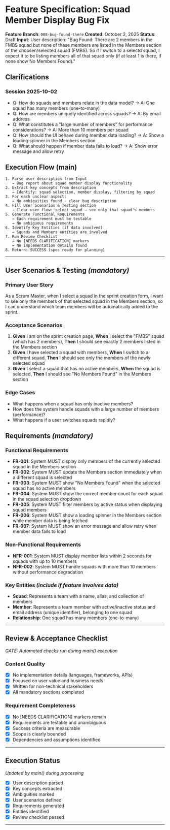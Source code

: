 # Feature Specification: Squad Member Display Bug Fix

**Feature Branch**: `008-bug-found-there`
**Created**: October 2, 2025
**Status**: Draft
**Input**: User description: "Bug Found: There are 2 members in the FMBS squad but none of these members are listed in the Members section of the choosen/selected squad (FMBS). So if I switch to a selectd squad, I expect it to be listing members all of that squad only (if at least 1 is there, if none show No Members Found)."

## Clarifications
### Session 2025-10-02
- Q: How do squads and members relate in the data model? → A: One squad has many members (one-to-many)
- Q: How are members uniquely identified across squads? → A: By email address
- Q: What constitutes a "large number of members" for performance considerations? → A: More than 10 members per squad
- Q: How should the UI behave during member data loading? → A: Show a loading spinner in the Members section
- Q: What should happen if member data fails to load? → A: Show error message and allow retry

## Execution Flow (main)
```
1. Parse user description from Input
   → Bug report about squad member display functionality
2. Extract key concepts from description
   → Identify: squad selection, member display, filtering by squad
3. For each unclear aspect:
   → No ambiguities found - clear bug description
4. Fill User Scenarios & Testing section
   → Clear user flow: select squad → see only that squad's members
5. Generate Functional Requirements
   → Each requirement must be testable
   → No ambiguous requirements
6. Identify Key Entities (if data involved)
   → Squads and Members entities are involved
7. Run Review Checklist
   → No [NEEDS CLARIFICATION] markers
   → No implementation details found
8. Return: SUCCESS (spec ready for planning)
```

---

## User Scenarios & Testing *(mandatory)*

### Primary User Story
As a Scrum Master, when I select a squad in the sprint creation form, I want to see only the members of that selected squad in the Members section, so I can understand which team members will be automatically added to the sprint.

### Acceptance Scenarios
1. **Given** I am on the sprint creation page, **When** I select the "FMBS" squad (which has 2 members), **Then** I should see exactly 2 members listed in the Members section
2. **Given** I have selected a squad with members, **When** I switch to a different squad, **Then** I should see only the members of the newly selected squad
3. **Given** I select a squad that has no active members, **When** the squad is selected, **Then** I should see "No Members Found" in the Members section

### Edge Cases
- What happens when a squad has only inactive members?
- How does the system handle squads with a large number of members (performance)?
- What happens if a user switches squads rapidly?

## Requirements *(mandatory)*

### Functional Requirements
- **FR-001**: System MUST display only members of the currently selected squad in the Members section
- **FR-002**: System MUST update the Members section immediately when a different squad is selected
- **FR-003**: System MUST show "No Members Found" when the selected squad has no active members
- **FR-004**: System MUST show the correct member count for each squad in the squad selection dropdown
- **FR-005**: System MUST filter members by active status when displaying squad members
- **FR-006**: System MUST show a loading spinner in the Members section while member data is being fetched
- **FR-007**: System MUST show an error message and allow retry when member data fails to load

### Non-Functional Requirements
- **NFR-001**: System MUST display member lists within 2 seconds for squads with up to 10 members
- **NFR-002**: System MUST handle squads with more than 10 members without performance degradation

### Key Entities *(include if feature involves data)*
- **Squad**: Represents a team with a name, alias, and collection of members
- **Member**: Represents a team member with active/inactive status and email address (unique identifier), belonging to one squad
- **Relationship**: One squad has many members (one-to-many)

---

## Review & Acceptance Checklist
*GATE: Automated checks run during main() execution*

### Content Quality
- [x] No implementation details (languages, frameworks, APIs)
- [x] Focused on user value and business needs
- [x] Written for non-technical stakeholders
- [x] All mandatory sections completed

### Requirement Completeness
- [x] No [NEEDS CLARIFICATION] markers remain
- [x] Requirements are testable and unambiguous
- [x] Success criteria are measurable
- [x] Scope is clearly bounded
- [x] Dependencies and assumptions identified

---

## Execution Status
*Updated by main() during processing*

- [x] User description parsed
- [x] Key concepts extracted
- [x] Ambiguities marked
- [x] User scenarios defined
- [x] Requirements generated
- [x] Entities identified
- [x] Review checklist passed

---
